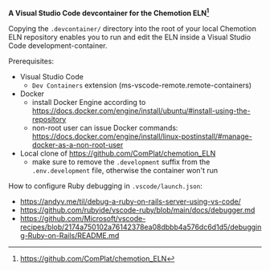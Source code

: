 **A Visual Studio Code devcontainer for the Chemotion ELN[^1]**

Copying the `.devcontainer/` directory into the root of your local Chemotion ELN repository enables you to run and edit the ELN inside a Visual Studio Code development-container.

Prerequisites:
* Visual Studio Code
  * `Dev Containers` extension (ms-vscode-remote.remote-containers)
* Docker
  * install Docker Engine according to https://docs.docker.com/engine/install/ubuntu/#install-using-the-repository
  * non-root user can issue Docker commands: https://docs.docker.com/engine/install/linux-postinstall/#manage-docker-as-a-non-root-user
* Local clone of https://github.com/ComPlat/chemotion_ELN
  * make sure to remove the `.development` suffix from the `.env.development` file, otherwise the container won't run


How to configure Ruby debugging in `.vscode/launch.json`:
* https://andyv.me/til/debug-a-ruby-on-rails-server-using-vs-code/
* https://github.com/rubyide/vscode-ruby/blob/main/docs/debugger.md
* https://github.com/Microsoft/vscode-recipes/blob/2174a750102a76142378ea08dbbb4a576dc6d1d5/debugging-Ruby-on-Rails/README.md


[^1]:https://github.com/ComPlat/chemotion_ELN

